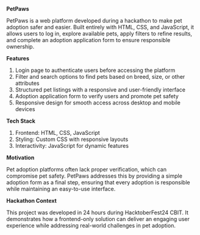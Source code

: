 **PetPaws**

PetPaws is a web platform developed during a hackathon to make pet adoption safer and easier. Built entirely with HTML, CSS, and JavaScript, it allows users to log in, explore available pets, apply filters to refine results, and complete an adoption application form to ensure responsible ownership.

**Features**

1. Login page to authenticate users before accessing the platform
2. Filter and search options to find pets based on breed, size, or other attributes
3. Structured pet listings with a responsive and user-friendly interface
4. Adoption application form to verify users and promote pet safety
5. Responsive design for smooth access across desktop and mobile devices

**Tech Stack**

1. Frontend: HTML, CSS, JavaScript
2. Styling: Custom CSS with responsive layouts
3. Interactivity: JavaScript for dynamic features

**Motivation**

Pet adoption platforms often lack proper verification, which can compromise pet safety. PetPaws addresses this by providing a simple adoption form as a final step, ensuring that every adoption is responsible while maintaining an easy-to-use interface.

**Hackathon Context**

This project was developed in 24 hours during HacktoberFest24 CBIT.
It demonstrates how a frontend-only solution can deliver an engaging user experience while addressing real-world challenges in pet adoption.
